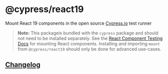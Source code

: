 # @cypress/react19

Mount React 19 components in the open source [Cypress.io](https://www.cypress.io/) test runner

> **Note:** This  packageis bundled with the `cypress` package and should not need to be installed separately. See the [React Component Testing Docs](https://docs.cypress.io/guides/component-testing/react/overview) for mounting React components. Installing and importing `mount` from `@cypress/react19` should only be done for advanced use-cases.

## [Changelog](./CHANGELOG.md)
